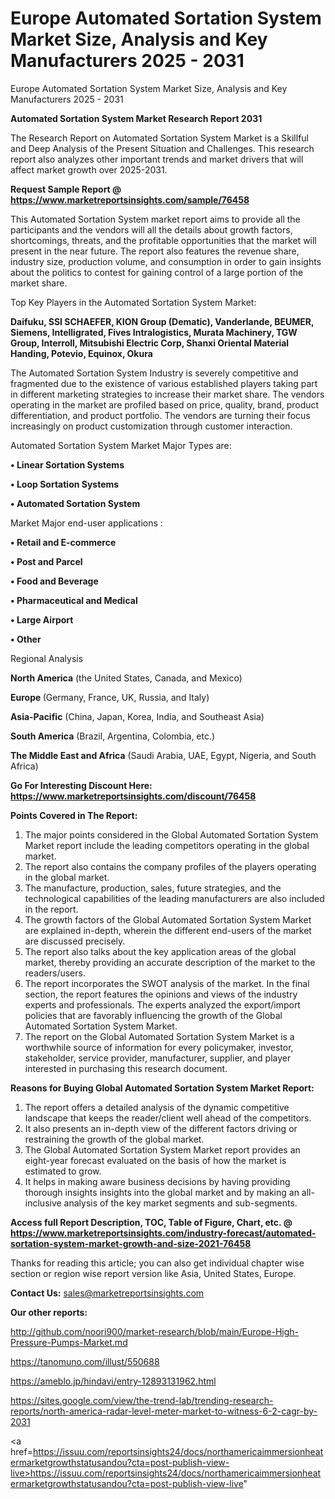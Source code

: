 # Europe Automated Sortation System Market Size, Analysis and Key Manufacturers 2025 - 2031
 Europe Automated Sortation System Market Size, Analysis and Key Manufacturers 2025 - 2031

<strong>Automated Sortation System Market Research Report 2031</strong>

The Research Report on Automated Sortation System Market is a Skillful and Deep Analysis of the Present Situation and Challenges. This research report also analyzes other important trends and market drivers that will affect market growth over 2025-2031.

<strong>Request Sample Report @ <a href=https://www.marketreportsinsights.com/sample/76458>https://www.marketreportsinsights.com/sample/76458</a></strong>

This Automated Sortation System market report aims to provide all the participants and the vendors will all the details about growth factors, shortcomings, threats, and the profitable opportunities that the market will present in the near future. The report also features the revenue share, industry size, production volume, and consumption in order to gain insights about the politics to contest for gaining control of a large portion of the market share.

Top Key Players in the Automated Sortation System Market:

<strong>Daifuku, SSI SCHAEFER, KION Group (Dematic), Vanderlande, BEUMER, Siemens, Intelligrated, Fives Intralogistics, Murata Machinery, TGW Group, Interroll, Mitsubishi Electric Corp, Shanxi Oriental Material Handing, Potevio, Equinox, Okura</strong>

The Automated Sortation System Industry is severely competitive and fragmented due to the existence of various established players taking part in different marketing strategies to increase their market share. The vendors operating in the market are profiled based on price, quality, brand, product differentiation, and product portfolio. The vendors are turning their focus increasingly on product customization through customer interaction.

Automated Sortation System Market Major Types are:

<strong>• Linear Sortation Systems

• Loop Sortation Systems

• Automated Sortation System</strong>

Market Major end-user applications :

<strong>• Retail and E-commerce

• Post and Parcel

• Food and Beverage

• Pharmaceutical and Medical

• Large Airport

• Other</strong>

Regional Analysis

</u><strong><b>North America</b></strong> (the United States, Canada, and Mexico)

<strong><b>Europe </b></strong>(Germany, France, UK, Russia, and Italy)

<strong><b>Asia-Pacific</b></strong> (China, Japan, Korea, India, and Southeast Asia)

<strong><b>South America</b></strong> (Brazil, Argentina, Colombia, etc.)

<strong><b>The Middle East and Africa</b></strong> (Saudi Arabia, UAE, Egypt, Nigeria, and South Africa)

<strong>Go For Interesting Discount Here: <a href=https://www.marketreportsinsights.com/discount/76458>https://www.marketreportsinsights.com/discount/76458</a></strong>

<strong>Points Covered in The Report:</strong>
<ol>
  <li>The major points considered in the Global Automated Sortation System Market report include the leading competitors operating in the global market.</li>
  <li>The report also contains the company profiles of the players operating in the global market.</li>
  <li>The manufacture, production, sales, future strategies, and the technological capabilities of the leading manufacturers are also included in the report.</li>
  <li>The growth factors of the Global Automated Sortation System Market are explained in-depth, wherein the different end-users of the market are discussed precisely.</li>
  <li>The report also talks about the key application areas of the global market, thereby providing an accurate description of the market to the readers/users.</li>
  <li>The report incorporates the SWOT analysis of the market. In the final section, the report features the opinions and views of the industry experts and professionals. The experts analyzed the export/import policies that are favorably influencing the growth of the Global Automated Sortation System Market.</li>
  <li>The report on the Global Automated Sortation System Market is a worthwhile source of information for every policymaker, investor, stakeholder, service provider, manufacturer, supplier, and player interested in purchasing this research document.</li>
</ol>
<strong>Reasons for Buying Global Automated Sortation System Market Report:</strong>

<ol>
  <li>The report offers a detailed analysis of the dynamic competitive landscape that keeps the reader/client well ahead of the competitors.</li>
  <li>It also presents an in-depth view of the different factors driving or restraining the growth of the global market.</li>
  <li>The Global Automated Sortation System Market report provides an eight-year forecast evaluated on the basis of how the market is estimated to grow.</li>
  <li>It helps in making aware business decisions by having providing thorough insights insights into the global market and by making an all-inclusive analysis of the key market segments and sub-segments.</li>
</ol>
<strong>Access full Report Description, TOC, Table of Figure, Chart, etc. @ <a href=https://www.marketreportsinsights.com/industry-forecast/automated-sortation-system-market-growth-and-size-2021-76458>https://www.marketreportsinsights.com/industry-forecast/automated-sortation-system-market-growth-and-size-2021-76458</a></strong>


Thanks for reading this article; you can also get individual chapter wise section or region wise report version like Asia, United States, Europe.

<strong>Contact Us:</strong>
sales@marketreportsinsights.com

<strong>Our other reports:</strong>

<a href=http://github.com/noori900/market-research/blob/main/Europe-High-Pressure-Pumps-Market.md>http://github.com/noori900/market-research/blob/main/Europe-High-Pressure-Pumps-Market.md</a>

<a href=https://tanomuno.com/illust/550688>https://tanomuno.com/illust/550688</a>

<a href=https://ameblo.jp/hindavi/entry-12893131962.html>https://ameblo.jp/hindavi/entry-12893131962.html</a>

<a href=https://sites.google.com/view/the-trend-lab/trending-research-reports/north-america-radar-level-meter-market-to-witness-6-2-cagr-by-2031>https://sites.google.com/view/the-trend-lab/trending-research-reports/north-america-radar-level-meter-market-to-witness-6-2-cagr-by-2031</a>

<a href=https://issuu.com/reportsinsights24/docs/northamericaimmersionheatermarketgrowthstatusandou?cta=post-publish-view-live>https://issuu.com/reportsinsights24/docs/northamericaimmersionheatermarketgrowthstatusandou?cta=post-publish-view-live</a>"
